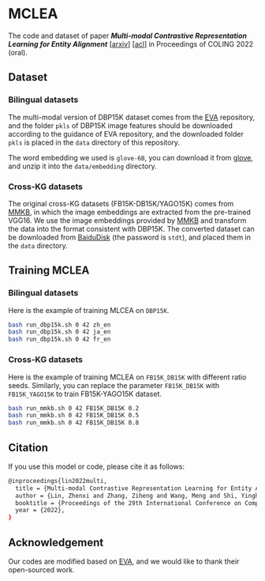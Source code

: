 # MCLEA

The code and dataset of paper _**Multi-modal Contrastive Representation Learning for Entity Alignment**_ [[arxiv](https://arxiv.org/abs/2209.00891)] [[acl]()] in Proceedings of COLING 2022 (oral).

## Dataset

### Bilingual datasets

The multi-modal version of DBP15K dataset comes from the [EVA](https://github.com/cambridgeltl/eva) repository, and the folder `pkls` of DBP15K image features should be downloaded according to the guidance of EVA repository, and the downloaded folder `pkls` is placed in the `data` directory of this repository.

The word embedding we used is `glove-6B`, you can download it from [glove](https://nlp.stanford.edu/data/glove.6B.zip), and unzip it into the `data/embedding` directory.

### Cross-KG datasets

The original cross-KG datasets (FB15K-DB15K/YAGO15K) comes from [MMKB](https://github.com/mniepert/mmkb), in which the image embeddings are extracted from the pre-trained VGG16. We use the image embeddings provided by [MMKB](https://github.com/mniepert/mmkb#visual-data-for-fb15k-yago15k-and-dbpedia15k) and transform the data into the format consistent with DBP15K. The converted dataset can be downloaded from [BaiduDisk](https://pan.baidu.com/s/1MLGBNyFjb9LLa4urCk4hCA) (the password is `stdt`), and placed them in the `data` directory.

## Training MCLEA

### Bilingual datasets

Here is the example of training MLCEA on `DBP15K`.

```bash
bash run_dbp15k.sh 0 42 zh_en
bash run_dbp15k.sh 0 42 ja_en
bash run_dbp15k.sh 0 42 fr_en
```

### Cross-KG datasets

Here is the example of training MCLEA on `FB15K_DB15K` with different ratio seeds. Similarly, you can replace the parameter `FB15K_DB15K` with `FB15K_YAGO15K` to train FB15K-YAGO15K dataset.

```bash
bash run_mmkb.sh 0 42 FB15K_DB15K 0.2
bash run_mmkb.sh 0 42 FB15K_DB15K 0.5
bash run_mmkb.sh 0 42 FB15K_DB15K 0.8
```

## Citation

If you use this model or code, please cite it as follows:

```bash
@inproceedings{lin2022multi, 
  title = {Multi-modal Contrastive Representation Learning for Entity Alignment},
  author = {Lin, Zhenxi and Zhang, Ziheng and Wang, Meng and Shi, Yinghui and Wu, Xian and Zheng, Yefeng}, 
  booktitle = {Proceedings of the 29th International Conference on Computational Linguistics},
  year = {2022},
}
```

## Acknowledgement

Our codes are modified based on [EVA](https://github.com/cambridgeltl/eva), and we would like to thank their open-sourced work.
